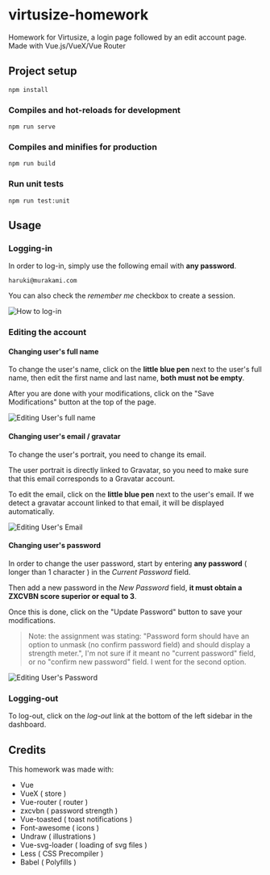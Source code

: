# virtusize-homework
Homework for Virtusize, a login page followed by an edit account page. Made with Vue.js/VueX/Vue Router

## Project setup
```
npm install
```

### Compiles and hot-reloads for development
```
npm run serve
```

### Compiles and minifies for production
```
npm run build
```

### Run unit tests
```
npm run test:unit
```

## Usage

### Logging-in
In order to log-in, simply use the following email with **any password**.
```
haruki@murakami.com
```
You can also check the *remember me* checkbox to create a session.

![How to log-in](https://thomaskim.fr/public_assets/logging-in.gif)

### Editing the account

#### Changing user's full name
To change the user's name, click on the **little blue pen** next to the user's full name, then edit the first name and last name, **both must not be empty**.

After you are done with your modifications, click on the "Save Modifications" button at the top of the page.

![Editing User's full name](https://thomaskim.fr/public_assets/editing-user-fullname.gif)

#### Changing user's email / gravatar
To change the user's portrait, you need to change its email.

The user portrait is directly linked to Gravatar, so you need to make sure that this email corresponds to a Gravatar account.

To edit the email, click on the **little blue pen** next to the user's email. If we detect a gravatar account linked to that email, it will be displayed automatically.

![Editing User's Email](https://thomaskim.fr/public_assets/editing-user-email.gif)

#### Changing user's password

In order to change the user password, start by entering **any password** ( longer than 1 character ) in the *Current Password* field.

Then add a new password in the *New Password* field, **it must obtain a ZXCVBN score superior or equal to 3**.

Once this is done, click on the "Update Password" button to save your modifications.

> Note: the assignment was stating:  "Password form should have an option to unmask (no confirm password field) and should display a strength meter.", I'm not sure if it meant no "current password" field, or no "confirm new password" field. I went for the second option.

![Editing User's Password](https://thomaskim.fr/public_assets/editing-user-password.gif)

### Logging-out

To log-out, click on the *log-out* link at the bottom of the left sidebar in the dashboard.

## Credits

This homework was made with:

- Vue
- VueX ( store )
- Vue-router ( router )
- zxcvbn ( password strength )
- Vue-toasted ( toast notifications )
- Font-awesome ( icons )
- Undraw ( illustrations )
- Vue-svg-loader ( loading of svg files )
- Less ( CSS Precompiler )
- Babel ( Polyfills )